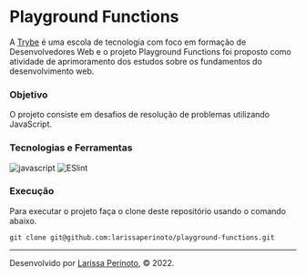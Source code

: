 # Playground Functions

A [Trybe](https://www.betrybe.com/) é uma escola de tecnologia com foco em formação de Desenvolvedores Web e o projeto Playground Functions foi proposto como atividade de aprimoramento dos estudos sobre os fundamentos do desenvolvimento web.

### Objetivo

O projeto consiste em desafios de resolução de problemas utilizando JavaScript.

### Tecnologias e Ferramentas
<div>
   <img src="https://img.shields.io/badge/JavaScript-F7DF1E?style=for-the-badge&logo=javascript&logoColor=black" alt="javascript" />
    <img src='https://img.shields.io/badge/eslint-3A33D1?style=for-the-badge&logo=eslint&logoColor=white' alt='ESlint' />
</div>

### Execução

Para executar o projeto faça o clone deste repositório usando o comando abaixo.

    git clone git@github.com:larissaperinoto/playground-functions.git

---
 
Desenvolvido por [Larissa Perinoto](www.linkedin.com/in/larissaperinoto), © 2022.
